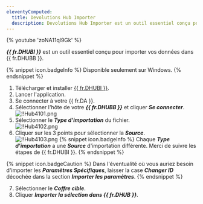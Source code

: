 ```yaml
---
eleventyComputed:
  title: Devolutions Hub Importer
  description: Devolutions Hub Importer est un outil essentiel conçu pour importer vos données dans {{ fr.DHUBB }}.
---
```

{% youtube 'zoNA11ql9Gk' %}  

***{{ fr.DHUBI }}*** est un outil essentiel conçu pour importer vos données dans {{ fr.DHUBB }}.  

{% snippet icon.badgeInfo %} 
Disponible seulement sur Windows. 
{% endsnippet %}
 
1. Télécharger et installer [{{ fr.DHUBI }}](https://devolutions.net/fr/password-hub-importer). 
1. Lancer l'application. 
1. Se connecter à votre {{ fr.DA }}. 
1. Sélectionner l'hôte de votre ***{{ fr.DHUBB }}*** et cliquer ***Se connecter***.  
![!!Hub4101.png](https://webdevolutions.azureedge.net/docs/fr/hub/Hub4101.png) 
1. Sélectionner le ***Type d'importation*** du fichier.  
![!!Hub4102.png](https://webdevolutions.azureedge.net/docs/fr/hub/Hub4102.png) 
1. Cliquer sur les 3 points pour sélectionner la ***Source***.  
![!!Hub4103.png](https://webdevolutions.azureedge.net/docs/fr/hub/Hub4103.png) 
{% snippet icon.badgeInfo %} 
Chaque ***Type d'importation*** a une ***Source*** d'importation différente. Merci de suivre les étapes de {{ fr.DHUBI }}. 
{% endsnippet %}
 
{% snippet icon.badgeCaution %} 
Dans l'éventualité où vous auriez besoin d'importer les ***Paramètres Spécifiques***, laisser la case ***Changer ID*** décochée dans la section ***Importer les paramètres***. 
{% endsnippet %}
 
7. Sélectionner le ***Coffre cible***. 
1. Cliquer ***Importer la sélection dans {{ fr.DHUB }}***. 
